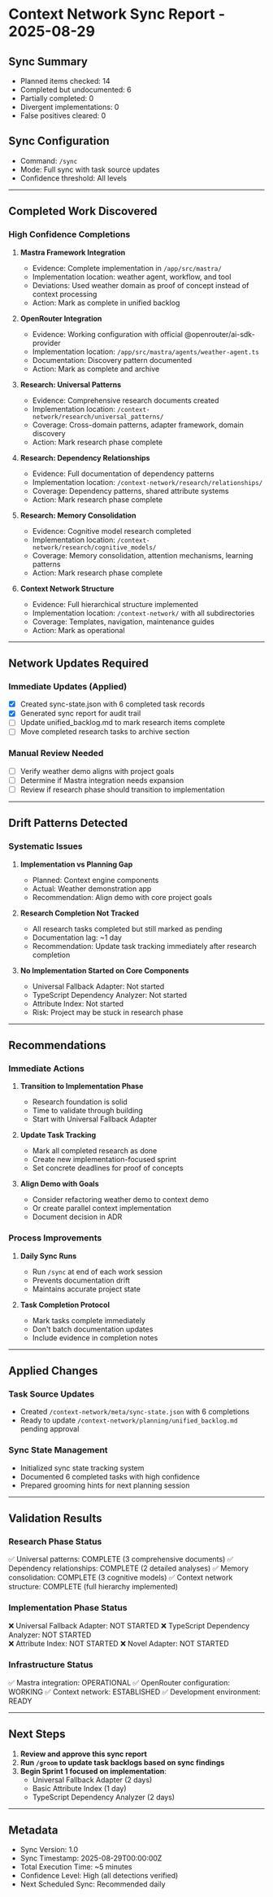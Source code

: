 # Context Network Sync Report - 2025-08-29

## Sync Summary
- Planned items checked: 14
- Completed but undocumented: 6
- Partially completed: 0
- Divergent implementations: 0
- False positives cleared: 0

## Sync Configuration
- Command: `/sync`
- Mode: Full sync with task source updates
- Confidence threshold: All levels

---

## Completed Work Discovered

### High Confidence Completions

1. **Mastra Framework Integration**
   - Evidence: Complete implementation in `/app/src/mastra/`
   - Implementation location: weather agent, workflow, and tool
   - Deviations: Used weather domain as proof of concept instead of context processing
   - Action: Mark as complete in unified backlog

2. **OpenRouter Integration**
   - Evidence: Working configuration with official @openrouter/ai-sdk-provider
   - Implementation location: `/app/src/mastra/agents/weather-agent.ts`
   - Documentation: Discovery pattern documented
   - Action: Mark as complete and archive

3. **Research: Universal Patterns**
   - Evidence: Comprehensive research documents created
   - Implementation location: `/context-network/research/universal_patterns/`
   - Coverage: Cross-domain patterns, adapter framework, domain discovery
   - Action: Mark research phase complete

4. **Research: Dependency Relationships**
   - Evidence: Full documentation of dependency patterns
   - Implementation location: `/context-network/research/relationships/`
   - Coverage: Dependency patterns, shared attribute systems
   - Action: Mark research phase complete

5. **Research: Memory Consolidation**
   - Evidence: Cognitive model research completed
   - Implementation location: `/context-network/research/cognitive_models/`
   - Coverage: Memory consolidation, attention mechanisms, learning patterns
   - Action: Mark research phase complete

6. **Context Network Structure**
   - Evidence: Full hierarchical structure implemented
   - Implementation location: `/context-network/` with all subdirectories
   - Coverage: Templates, navigation, maintenance guides
   - Action: Mark as operational

---

## Network Updates Required

### Immediate Updates (Applied)
- [x] Created sync-state.json with 6 completed task records
- [x] Generated sync report for audit trail
- [ ] Update unified_backlog.md to mark research items complete
- [ ] Move completed research tasks to archive section

### Manual Review Needed
- [ ] Verify weather demo aligns with project goals
- [ ] Determine if Mastra integration needs expansion
- [ ] Review if research phase should transition to implementation

---

## Drift Patterns Detected

### Systematic Issues
1. **Implementation vs Planning Gap**
   - Planned: Context engine components
   - Actual: Weather demonstration app
   - Recommendation: Align demo with core project goals

2. **Research Completion Not Tracked**
   - All research tasks completed but still marked as pending
   - Documentation lag: ~1 day
   - Recommendation: Update task tracking immediately after research completion

3. **No Implementation Started on Core Components**
   - Universal Fallback Adapter: Not started
   - TypeScript Dependency Analyzer: Not started
   - Attribute Index: Not started
   - Risk: Project may be stuck in research phase

---

## Recommendations

### Immediate Actions
1. **Transition to Implementation Phase**
   - Research foundation is solid
   - Time to validate through building
   - Start with Universal Fallback Adapter

2. **Update Task Tracking**
   - Mark all completed research as done
   - Create new implementation-focused sprint
   - Set concrete deadlines for proof of concepts

3. **Align Demo with Goals**
   - Consider refactoring weather demo to context demo
   - Or create parallel context implementation
   - Document decision in ADR

### Process Improvements
1. **Daily Sync Runs**
   - Run `/sync` at end of each work session
   - Prevents documentation drift
   - Maintains accurate project state

2. **Task Completion Protocol**
   - Mark tasks complete immediately
   - Don't batch documentation updates
   - Include evidence in completion notes

---

## Applied Changes

### Task Source Updates
- Created `/context-network/meta/sync-state.json` with 6 completions
- Ready to update `/context-network/planning/unified_backlog.md` pending approval

### Sync State Management
- Initialized sync state tracking system
- Documented 6 completed tasks with high confidence
- Prepared grooming hints for next planning session

---

## Validation Results

### Research Phase Status
✅ Universal patterns: COMPLETE (3 comprehensive documents)
✅ Dependency relationships: COMPLETE (2 detailed analyses)
✅ Memory consolidation: COMPLETE (3 cognitive models)
✅ Context network structure: COMPLETE (full hierarchy implemented)

### Implementation Phase Status
❌ Universal Fallback Adapter: NOT STARTED
❌ TypeScript Dependency Analyzer: NOT STARTED  
❌ Attribute Index: NOT STARTED
❌ Novel Adapter: NOT STARTED

### Infrastructure Status
✅ Mastra integration: OPERATIONAL
✅ OpenRouter configuration: WORKING
✅ Context network: ESTABLISHED
✅ Development environment: READY

---

## Next Steps

1. **Review and approve this sync report**
2. **Run `/groom` to update task backlogs based on sync findings**
3. **Begin Sprint 1 focused on implementation**:
   - Universal Fallback Adapter (2 days)
   - Basic Attribute Index (1 day)
   - TypeScript Dependency Analyzer (2 days)

---

## Metadata
- Sync Version: 1.0
- Sync Timestamp: 2025-08-29T00:00:00Z
- Total Execution Time: ~5 minutes
- Confidence Level: High (all detections verified)
- Next Scheduled Sync: Recommended daily